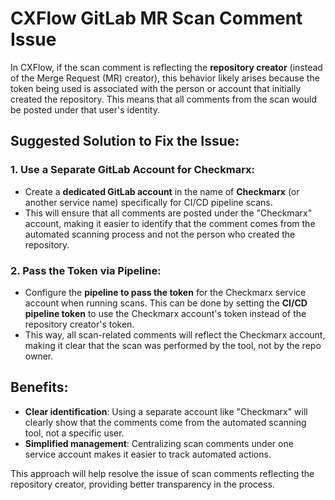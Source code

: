 
# CXFlow GitLab MR Scan Comment Issue

In CXFlow, if the scan comment is reflecting the **repository creator** (instead of the Merge Request (MR) creator), this behavior likely arises because the token being used is associated with the person or account that initially created the repository. This means that all comments from the scan would be posted under that user's identity.

## Suggested Solution to Fix the Issue:

### 1. Use a Separate GitLab Account for Checkmarx:
- Create a **dedicated GitLab account** in the name of **Checkmarx** (or another service name) specifically for CI/CD pipeline scans.
- This will ensure that all comments are posted under the "Checkmarx" account, making it easier to identify that the comment comes from the automated scanning process and not the person who created the repository.

### 2. Pass the Token via Pipeline:
- Configure the **pipeline to pass the token** for the Checkmarx service account when running scans. This can be done by setting the **CI/CD pipeline token** to use the Checkmarx account's token instead of the repository creator's token.
- This way, all scan-related comments will reflect the Checkmarx account, making it clear that the scan was performed by the tool, not by the repo owner.

## Benefits:
- **Clear identification**: Using a separate account like "Checkmarx" will clearly show that the comments come from the automated scanning tool, not a specific user.
- **Simplified management**: Centralizing scan comments under one service account makes it easier to track automated actions.

This approach will help resolve the issue of scan comments reflecting the repository creator, providing better transparency in the process.
